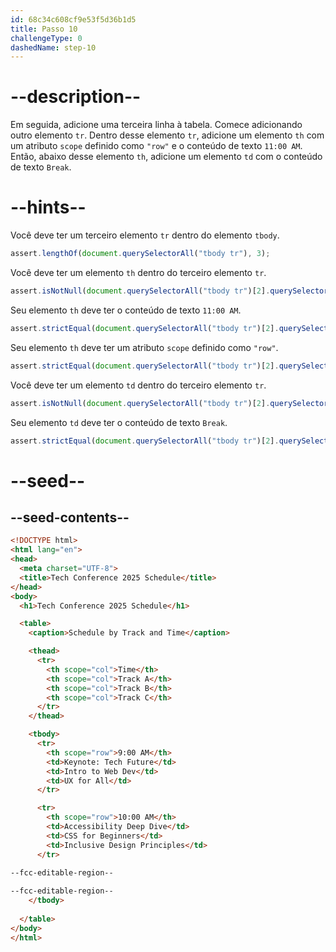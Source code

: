 ```yaml
---
id: 68c34c608cf9e53f5d36b1d5
title: Passo 10
challengeType: 0
dashedName: step-10
---
```


# --description--

Em seguida, adicione uma terceira linha à tabela. Comece adicionando outro elemento `tr`. Dentro desse elemento `tr`, adicione um elemento `th` com um atributo `scope` definido como `"row"` e o conteúdo de texto `11:00 AM`. Então, abaixo desse elemento `th`, adicione um elemento `td` com o conteúdo de texto `Break`. 

# --hints--

Você deve ter um terceiro elemento `tr` dentro do elemento `tbody`.

```js
assert.lengthOf(document.querySelectorAll("tbody tr"), 3);
```

Você deve ter um elemento `th` dentro do terceiro elemento `tr`.

```js
assert.isNotNull(document.querySelectorAll("tbody tr")[2].querySelector("th"));
```

Seu elemento `th` deve ter o conteúdo de texto `11:00 AM`.

```js
assert.strictEqual(document.querySelectorAll("tbody tr")[2].querySelector("th")?.textContent.trim(), "11:00 AM");
```

Seu elemento `th` deve ter um atributo `scope` definido como `"row"`.

```js
assert.strictEqual(document.querySelectorAll("tbody tr")[2].querySelector("th")?.getAttribute("scope"), "row");
```

Você deve ter um elemento `td` dentro do terceiro elemento `tr`.

```js
assert.isNotNull(document.querySelectorAll("tbody tr")[2].querySelector("td"));
```

Seu elemento `td` deve ter o conteúdo de texto `Break`.

```js
assert.strictEqual(document.querySelectorAll("tbody tr")[2].querySelector("td")?.textContent.trim(), "Break");
``` 

# --seed--

## --seed-contents--

```html
<!DOCTYPE html>
<html lang="en">
<head>
  <meta charset="UTF-8">
  <title>Tech Conference 2025 Schedule</title>
</head>
<body>
  <h1>Tech Conference 2025 Schedule</h1>

  <table>
    <caption>Schedule by Track and Time</caption>

    <thead>
      <tr>
        <th scope="col">Time</th>
        <th scope="col">Track A</th>
        <th scope="col">Track B</th>
        <th scope="col">Track C</th>
      </tr>
    </thead>

    <tbody>
      <tr>
        <th scope="row">9:00 AM</th>
        <td>Keynote: Tech Future</td>
        <td>Intro to Web Dev</td>
        <td>UX for All</td>
      </tr>

      <tr>
        <th scope="row">10:00 AM</th>
        <td>Accessibility Deep Dive</td>
        <td>CSS for Beginners</td>
        <td>Inclusive Design Principles</td>
      </tr>

--fcc-editable-region--
      
--fcc-editable-region--
    </tbody>
    
  </table>
</body>
</html>
```

